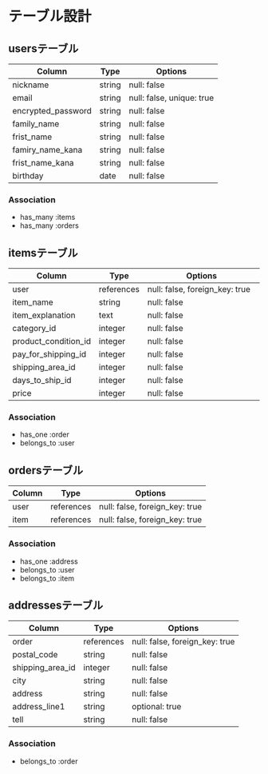 # テーブル設計

## usersテーブル

| Column             | Type   | Options                   |
| ------------------ | ------ | ------------------------- |
| nickname           | string | null: false               |
| email              | string | null: false, unique: true |
| encrypted_password | string | null: false               |
| family_name        | string | null: false               |
| frist_name         | string | null: false               |
| famiry_name_kana   | string | null: false               |
| frist_name_kana    | string | null: false               |
| birthday           | date   | null: false               |

### Association

- has_many  :items
- has_many  :orders

## itemsテーブル

| Column               | Type       | Options                        |
| -------------------- | ---------- | ------------------------------ |
| user                 | references | null: false, foreign_key: true |
| item_name            | string     | null: false　　　　　　　　　　　  |
| item_explanation     | text       | null: false                    |
| category_id          | integer    | null: false                     |
| product_condition_id | integer    | null: false                     |
| pay_for_shipping_id  | integer    | null: false                     |
| shipping_area_id     | integer    | null: false                     |
| days_to_ship_id      | integer    | null: false                     |
| price                | integer    | null: false                     |

### Association

- has_one  :order
- belongs_to  :user

## ordersテーブル

| Column             | Type       | Options                        |
| ------------------ | ---------- | ------------------------------ |
| user               | references | null: false, foreign_key: true |
| item               | references | null: false, foreign_key: true |

### Association

- has_one  :address
- belongs_to  :user
- belongs_to  :item

## addressesテーブル

| Column             | Type       | Options                        |
| ------------------ | ---------- | ------------------------------ |
| order              | references | null: false, foreign_key: true |
| postal_code        | string     | null: false                    |
| shipping_area_id   | integer    | null: false                    |
| city               | string     | null: false                    |
| address            | string     | null: false                    |
| address_line1      | string     | optional: true                 |
| tell               | string     | null: false                    |

### Association

- belongs_to  :order

